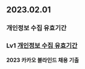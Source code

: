 ## 2023.02.01
### 개인정보 수집 유효기간

### Lv1 [개인정보 수집 유효기간](https://school.programmers.co.kr/learn/courses/30/lessons/150370)
**2023 카카오 블라인드 채용 기출**

